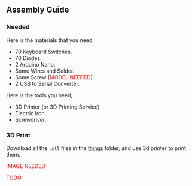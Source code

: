 ## Assembly Guide

### Needed

Here is the materials that you need,

- 70 Keyboard Switches.
- 70 Diodes.
- 2 Arduino Nano.
- Some Wires and Solder.
- Some Screw (<font color=red>MODEL NEEDED</font>).
- 2 USB to Serial Converter.

Here is the tools you need,

- 3D Printer (or 3D Printing Service).
- Electric Iron.
- Screwdriver.

### 3D Print

Download all the `.stl` files in the [things](../things) folder, and use 3d printer to print them.

<font color=red>IMAGE NEEDED</font>

<font color=red>TODO</font>